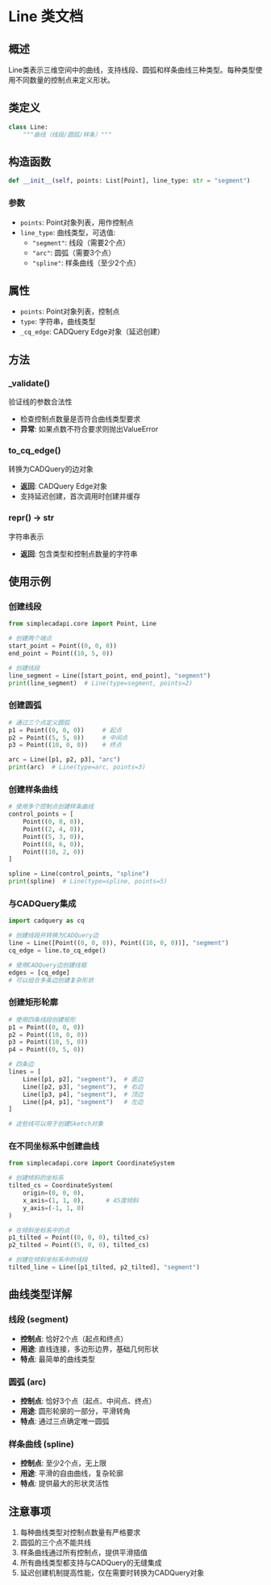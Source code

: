 # Line 类文档

## 概述
Line类表示三维空间中的曲线，支持线段、圆弧和样条曲线三种类型。每种类型使用不同数量的控制点来定义形状。

## 类定义
```python
class Line:
    """曲线（线段/圆弧/样条）"""
```

## 构造函数
```python
def __init__(self, points: List[Point], line_type: str = "segment")
```

### 参数
- `points`: Point对象列表，用作控制点
- `line_type`: 曲线类型，可选值:
  - `"segment"`: 线段（需要2个点）
  - `"arc"`: 圆弧（需要3个点）
  - `"spline"`: 样条曲线（至少2个点）

## 属性
- `points`: Point对象列表，控制点
- `type`: 字符串，曲线类型
- `_cq_edge`: CADQuery Edge对象（延迟创建）

## 方法

### _validate()
验证线的参数合法性
- 检查控制点数量是否符合曲线类型要求
- **异常**: 如果点数不符合要求则抛出ValueError

### to_cq_edge()
转换为CADQuery的边对象
- **返回**: CADQuery Edge对象
- 支持延迟创建，首次调用时创建并缓存

### __repr__() -> str
字符串表示
- **返回**: 包含类型和控制点数量的字符串

## 使用示例

### 创建线段
```python
from simplecadapi.core import Point, Line

# 创建两个端点
start_point = Point((0, 0, 0))
end_point = Point((10, 5, 0))

# 创建线段
line_segment = Line([start_point, end_point], "segment")
print(line_segment)  # Line(type=segment, points=2)
```

### 创建圆弧
```python
# 通过三个点定义圆弧
p1 = Point((0, 0, 0))     # 起点
p2 = Point((5, 5, 0))     # 中间点
p3 = Point((10, 0, 0))    # 终点

arc = Line([p1, p2, p3], "arc")
print(arc)  # Line(type=arc, points=3)
```

### 创建样条曲线
```python
# 使用多个控制点创建样条曲线
control_points = [
    Point((0, 0, 0)),
    Point((2, 4, 0)),
    Point((5, 3, 0)),
    Point((8, 6, 0)),
    Point((10, 2, 0))
]

spline = Line(control_points, "spline")
print(spline)  # Line(type=spline, points=5)
```

### 与CADQuery集成
```python
import cadquery as cq

# 创建线段并转换为CADQuery边
line = Line([Point((0, 0, 0)), Point((10, 0, 0))], "segment")
cq_edge = line.to_cq_edge()

# 使用CADQuery边创建线框
edges = [cq_edge]
# 可以组合多条边创建复杂形状
```

### 创建矩形轮廓
```python
# 使用四条线段创建矩形
p1 = Point((0, 0, 0))
p2 = Point((10, 0, 0))
p3 = Point((10, 5, 0))
p4 = Point((0, 5, 0))

# 四条边
lines = [
    Line([p1, p2], "segment"),  # 底边
    Line([p2, p3], "segment"),  # 右边
    Line([p3, p4], "segment"),  # 顶边
    Line([p4, p1], "segment")   # 左边
]

# 这些线可以用于创建Sketch对象
```

### 在不同坐标系中创建曲线
```python
from simplecadapi.core import CoordinateSystem

# 创建倾斜的坐标系
tilted_cs = CoordinateSystem(
    origin=(0, 0, 0),
    x_axis=(1, 1, 0),      # 45度倾斜
    y_axis=(-1, 1, 0)
)

# 在倾斜坐标系中的点
p1_tilted = Point((0, 0, 0), tilted_cs)
p2_tilted = Point((5, 0, 0), tilted_cs)

# 创建在倾斜坐标系中的线段
tilted_line = Line([p1_tilted, p2_tilted], "segment")
```

## 曲线类型详解

### 线段 (segment)
- **控制点**: 恰好2个点（起点和终点）
- **用途**: 直线连接，多边形边界，基础几何形状
- **特点**: 最简单的曲线类型

### 圆弧 (arc) 
- **控制点**: 恰好3个点（起点、中间点、终点）
- **用途**: 圆形轮廓的一部分，平滑转角
- **特点**: 通过三点确定唯一圆弧

### 样条曲线 (spline)
- **控制点**: 至少2个点，无上限
- **用途**: 平滑的自由曲线，复杂轮廓
- **特点**: 提供最大的形状灵活性

## 注意事项
1. 每种曲线类型对控制点数量有严格要求
2. 圆弧的三个点不能共线
3. 样条曲线通过所有控制点，提供平滑插值
4. 所有曲线类型都支持与CADQuery的无缝集成
5. 延迟创建机制提高性能，仅在需要时转换为CADQuery对象
